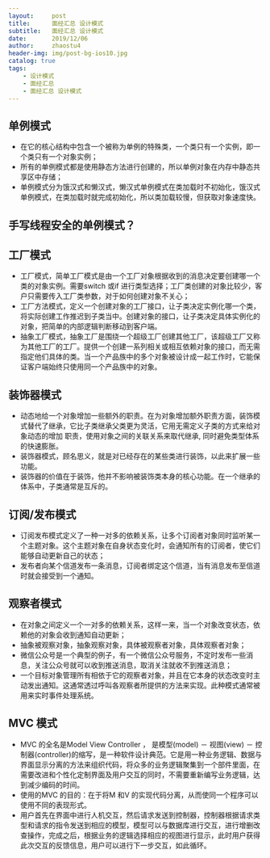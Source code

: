 ```yaml
---
layout:     post
title:      面经汇总 设计模式
subtitle:   面经汇总 设计模式
date:       2019/12/06
author:     zhaostu4
header-img: img/post-bg-ios10.jpg
catalog: true
tags:
    - 设计模式
    - 面经汇总
    - 面经汇总 设计模式
---
```


## 单例模式
- 在它的核心结构中包含一个被称为单例的特殊类，一个类只有一个实例，即一个类只有一个对象实例；
- 所有的单例模式都是使用静态方法进行创建的，所以单例对象在内存中静态共享区中存储；
- 单例模式分为饿汉式和懒汉式，懒汉式单例模式在类加载时不初始化，饿汉式单例模式，在类加载时就完成初始化，所以类加载较慢，但获取对象速度快。
## 手写线程安全的单例模式？
## 工厂模式
- 工厂模式，简单工厂模式是由一个工厂对象根据收到的消息决定要创建哪一个类的对象实例。需要switch 或if 进行类型选择；工厂类创建的对象比较少，客户只需要传入工厂类参数，对于如何创建对象不关心；
- 工厂方法模式，定义一个创建对象的工厂接口，让子类决定实例化哪一个类，将实际创建工作推迟到子类当中。创建对象的接口，让子类决定具体实例化的对象，把简单的内部逻辑判断移动到客户端。
- 抽象工厂模式，抽象工厂是围绕一个超级工厂创建其他工厂，该超级工厂又称为其他工厂的工厂。提供一个创建一系列相关或相互依赖对象的接口，而无需指定他们具体的类。当一个产品族中的多个对象被设计成一起工作时，它能保证客户端始终只使用同一个产品族中的对象。
## 装饰器模式
- 动态地给一个对象增加一些额外的职责。在为对象增加额外职责方面，装饰模式替代了继承，它比子类继承父类更为灵活，它用无需定义子类的方式来给对象动态的增加
职责，使用对象之间的关联关系来取代继承, 同时避免类型体系的快速膨胀。
- 装饰器模式，顾名思义，就是对已经存在的某些类进行装饰，以此来扩展一些功能。
- 装饰器的价值在于装饰，他并不影响被装饰类本身的核心功能。在一个继承的体系中，子类通常是互斥的。
## 订阅/发布模式
- 订阅发布模式定义了一种一对多的依赖关系，让多个订阅者对象同时监听某一个主题对象。这个主题对象在自身状态变化时，会通知所有的订阅者，使它们能够自动更新自己的状态；
- 发布者向某个信道发布一条消息，订阅者绑定这个信道，当有消息发布至信道时就会接受到一个通知。
## 观察者模式
- 在对象之间定义一个一对多的依赖关系，这样一来，当一个对象改变状态，依赖他的对象会收到通知自动更新；
- 抽象被观察对象，抽象观察对象，具体被观察者对象，具体观察者对象；
- 微信公众号是一个典型的例子，有一个微信公众号服务，不定时发布一些消息，关注公众号就可以收到推送消息，取消关注就收不到推送消息；
- 一个目标对象管理所有相依于它的观察者对象，并且在它本身的状态改变时主动发出通知。这通常透过呼叫各观察者所提供的方法来实现。此种模式通常被用来实时事件处理系统。
## MVC 模式
- MVC 的全名是Model View Controller ， 是模型(model) － 视图(view) － 控制器(controller)的缩写，是一种软件设计典范。它是用一种业务逻辑、数据与界面显示分离的方法来组织代码，将众多的业务逻辑聚集到一个部件里面，在需要改进和个性化定制界面及用户交互的同时，不需要重新编写业务逻辑，达到减少编码的时间。
- 使用的MVC 的目的：在于将M 和V 的实现代码分离，从而使同一个程序可以使用不同的表现形式。
- 用户首先在界面中进行人机交互，然后请求发送到控制器，控制器根据请求类型和请求的指令发送到相应的模型，模型可以与数据库进行交互，进行增删改查操作，完成之后，根据业务的逻辑选择相应的视图进行显示，此时用户获得此次交互的反馈信息，用户可以进行下一步交互，如此循环。